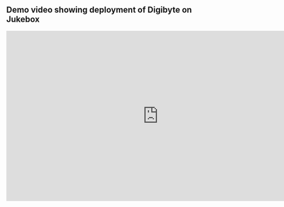 ## Demo video showing deployment of Digibyte on Jukebox
<div class="aspect-w-16 aspect-h-9">
<iframe src="https://player.vimeo.com/video/596139438" width="800" height="450" frameborder="0" allow="autoplay; fullscreen" allowfullscreen></iframe>
</div>